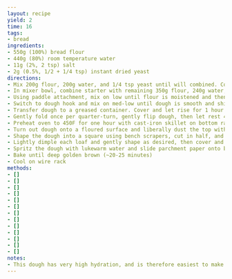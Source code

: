 ```yaml
---
layout: recipe
yield: 2
time: 16
tags:
- bread
ingredients:
- 550g (100%) bread flour
- 440g (80%) room temperature water
- 11g (2%, 2 tsp) salt
- 2g (0.5%, 1/2 + 1/4 tsp) instant dried yeast
directions:
- Mix 200g flour, 200g water, and 1/4 tsp yeast until will combined. Cover and ferment at room temperature for 12-18 hours
- In mixer bowl, combine starter with remaining 350g flour, 240g water, 1/2 tsp yeast, and 2 tsp salt
- Using paddle attachment, mix on low until flour is moistened and then at medium-low speed until the dough forms a mass and pulls away from the sides of the bowl (~6 min)
- Switch to dough hook and mix on med-low until dough is smooth and shiny (~10 min)
- Transfer dough to a greased container. Cover and let rise for 1 hour
- Gently fold once per quarter-turn, gently flip dough, then let rest 45 minutes. Repeat two more times
- Preheat oven to 450F for one hour with cast-iron skillet on bottom rack and baking stone/baking sheet on low-middle rack
- Turn out dough onto a floured surface and liberally dust the top with flour, being careful not to deflate the dough!
- Shape the dough into a square using bench scrapers, cut in half, and then transfer gently to a floured parchment paper place on another baking sheet or cutting board (for transport)
- Lightly dimple each loaf and gently shape as desired, then cover and proof for 30 minutes until puffy
- Spritz the dough with lukewarm water and slide parchment paper onto baking stone/sheet. Drop a cup of ice into the cast-iron pan and quickly close oven door
- Bake until deep golden brown (~20-25 minutes)
- Cool on wire rack
methods:
- []
- []
- []
- []
- []
- []
- []
- []
- []
- []
- []
- []
- []
notes:
- This dough has very high hydration, and is therefore easiest to make using a mixer. It should have a thick batter consistency after mixing
---
```

